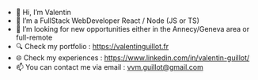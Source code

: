 - 👋 Hi, I’m Valentin
- 👀 I’m a FullStack WebDeveloper React / Node (JS or TS)
- 🌱 I’m looking for new opportunities either in the Annecy/Geneva area or full-remote
- 🔍 Check my portfolio : https://valentinguillot.fr
- 🌐 Check my experiences : https://www.linkedin.com/in/valentin-guillot/
- 📫 You can contact me via email : vvm.guillot@gmail.com

<!---
mrvalbass/mrvalbass is a ✨ special ✨ repository because its `README.md` (this file) appears on your GitHub profile.
You can click the Preview link to take a look at your changes.
--->
